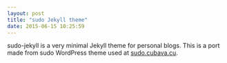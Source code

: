 ```yaml
---
layout: post
title: "sudo Jekyll theme"
date: 2015-06-15 10:25:59
---
```

sudo-jekyll is a very minimal Jekyll theme for personal blogs. This is a port made from sudo WordPress theme used at [sudo.cubava.cu](http://sudo.cubava.cu).
